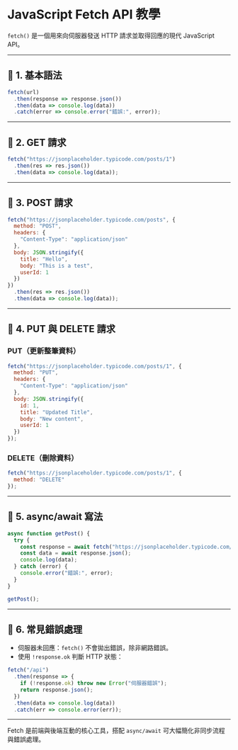 # JavaScript Fetch API 教學

`fetch()` 是一個用來向伺服器發送 HTTP 請求並取得回應的現代 JavaScript API。

---

## 🔹 1. 基本語法

```js
fetch(url)
  .then(response => response.json())
  .then(data => console.log(data))
  .catch(error => console.error("錯誤:", error));
```

---

## 🔹 2. GET 請求

```js
fetch("https://jsonplaceholder.typicode.com/posts/1")
  .then(res => res.json())
  .then(data => console.log(data));
```

---

## 🔹 3. POST 請求

```js
fetch("https://jsonplaceholder.typicode.com/posts", {
  method: "POST",
  headers: {
    "Content-Type": "application/json"
  },
  body: JSON.stringify({
    title: "Hello",
    body: "This is a test",
    userId: 1
  })
})
  .then(res => res.json())
  .then(data => console.log(data));
```

---

## 🔹 4. PUT 與 DELETE 請求

### PUT（更新整筆資料）

```js
fetch("https://jsonplaceholder.typicode.com/posts/1", {
  method: "PUT",
  headers: {
    "Content-Type": "application/json"
  },
  body: JSON.stringify({
    id: 1,
    title: "Updated Title",
    body: "New content",
    userId: 1
  })
});
```

### DELETE（刪除資料）

```js
fetch("https://jsonplaceholder.typicode.com/posts/1", {
  method: "DELETE"
});
```

---

## 🔹 5. async/await 寫法

```js
async function getPost() {
  try {
    const response = await fetch("https://jsonplaceholder.typicode.com/posts/1");
    const data = await response.json();
    console.log(data);
  } catch (error) {
    console.error("錯誤:", error);
  }
}

getPost();
```

---

## 🔹 6. 常見錯誤處理

* 伺服器未回應：`fetch()` 不會拋出錯誤，除非網路錯誤。
* 使用 `!response.ok` 判斷 HTTP 狀態：

```js
fetch("/api")
  .then(response => {
    if (!response.ok) throw new Error("伺服器錯誤");
    return response.json();
  })
  .then(data => console.log(data))
  .catch(err => console.error(err));
```

---

Fetch 是前端與後端互動的核心工具，搭配 `async/await` 可大幅簡化非同步流程與錯誤處理。
